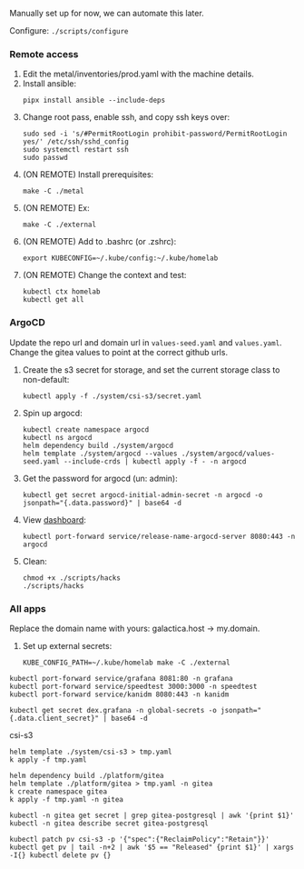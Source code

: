 Manually set up for now, we can automate this later.

Configure: `./scripts/configure`

### Remote access

1. Edit the metal/inventories/prod.yaml with the machine details.
2. Install ansible:
   ```shell
   pipx install ansible --include-deps
   ```
2. Change root pass, enable ssh, and copy ssh keys over:
   ```shell
   sudo sed -i 's/#PermitRootLogin prohibit-password/PermitRootLogin yes/' /etc/ssh/sshd_config
   sudo systemctl restart ssh
   sudo passwd
   ```
3. (ON REMOTE) Install prerequisites:
   ```shell
   make -C ./metal
   ```
4. (ON REMOTE) Ex:
   ```shell
   make -C ./external
   ```
5. (ON REMOTE) Add to .bashrc (or .zshrc):
   ```shell
   export KUBECONFIG=~/.kube/config:~/.kube/homelab
   ```
6. (ON REMOTE) Change the context and test:
   ```shell
   kubectl ctx homelab
   kubectl get all
   ```

### ArgoCD

Update the repo url and domain url in `values-seed.yaml` and `values.yaml`. Change the gitea values to point at the
correct github urls.

1. Create the s3 secret for storage, and set the current storage class to non-default:
   ```shell
   kubectl apply -f ./system/csi-s3/secret.yaml
   ```
2. Spin up argocd:
   ```shell
   kubectl create namespace argocd
   kubectl ns argocd
   helm dependency build ./system/argocd
   helm template ./system/argocd --values ./system/argocd/values-seed.yaml --include-crds | kubectl apply -f - -n argocd
   ```
3. Get the password for argocd (un: admin):
   ```shell
   kubectl get secret argocd-initial-admin-secret -n argocd -o jsonpath="{.data.password}" | base64 -d
   ```
4. View [dashboard](http://localhost:8080):
   ```shell
   kubectl port-forward service/release-name-argocd-server 8080:443 -n argocd
   ```
4. Clean:
   ```shell
   chmod +x ./scripts/hacks
   ./scripts/hacks
   ```
   

### All apps

Replace the domain name with yours: galactica.host -> my.domain.

1. Set up external secrets:
   ```shell
   KUBE_CONFIG_PATH=~/.kube/homelab make -C ./external
   ```

```shell
kubectl port-forward service/grafana 8081:80 -n grafana
kubectl port-forward service/speedtest 3000:3000 -n speedtest
kubectl port-forward service/kanidm 8080:443 -n kanidm
```

```shell
kubectl get secret dex.grafana -n global-secrets -o jsonpath="{.data.client_secret}" | base64 -d
```

csi-s3
```shell
helm template ./system/csi-s3 > tmp.yaml
k apply -f tmp.yaml
```

```shell
helm dependency build ./platform/gitea
helm template ./platform/gitea > tmp.yaml -n gitea
k create namespace gitea
k apply -f tmp.yaml -n gitea

kubectl -n gitea get secret | grep gitea-postgresql | awk '{print $1}'
kubectl -n gitea describe secret gitea-postgresql

kubectl patch pv csi-s3 -p '{"spec":{"ReclaimPolicy":"Retain"}}'
kubectl get pv | tail -n+2 | awk '$5 == "Released" {print $1}' | xargs -I{} kubectl delete pv {}
```